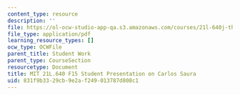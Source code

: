 ```yaml
---
content_type: resource
description: ''
file: https://ol-ocw-studio-app-qa.s3.amazonaws.com/courses/21l-640j-the-new-spain-1977-present-fall-2015/831f9b3329cb9e2af249013787d808c1_MIT21L_640JF15_CineSaura.pdf
file_type: application/pdf
learning_resource_types: []
ocw_type: OCWFile
parent_title: Student Work
parent_type: CourseSection
resourcetype: Document
title: MIT 21L.640 F15 Student Presentation on Carlos Saura
uid: 831f9b33-29cb-9e2a-f249-013787d808c1
---
```

